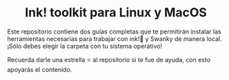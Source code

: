 <h1 align="center">Ink! toolkit para Linux y MacOS</h1>
<p>Este repositorio contiene dos guías completas que te permitirán instalar las herramientas necesarias para trabajar con ink!🦑 y Swanky de manera local. ¡Sólo debes elegir la carpeta con tu sistema operativo!</p>

<p>Recuerda darle una estrella ⭐️ al repositorio si te fue de ayuda, con esto apoyarás el contenido.</p>
